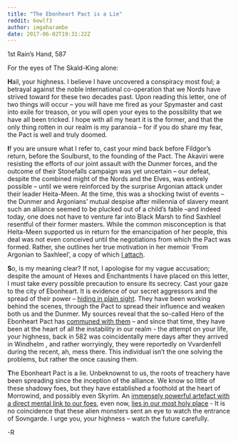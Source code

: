 ```yaml
---
title: "The Ebonheart Pact is a Lie"
reddit: 6ewlf3
author: imgaharambe
date: 2017-06-02T19:31:22Z
---
```


1st Rain’s Hand, 587


For the eyes of The Skald-King alone:


**H**ail, your highness. I believe I have uncovered a conspiracy most foul; a betrayal against the noble international co-operation that we Nords have strived toward for these two decades past. Upon reading this letter, one of two things will occur – you will have me fired as your Spymaster and cast into exile for treason, or you will open your eyes to the possibility that we have all been tricked. I hope with all my heart it is the former, and that the only thing rotten in our realm is my paranoia – for if you do share my fear, the Pact is well and truly doomed.


**I**f you are unsure what I refer to, cast your mind back before Fildgor’s return, before the Soulburst, to the founding of the Pact. The Akaviri were resisting the efforts of our joint assault with the Dunmer forces, and the outcome of their Stonefalls campaign was yet uncertain – our defeat, despite the combined might of the Nords and the Elves, was entirely possible – until we were reinforced by the surprise Argonian attack under their leader Heita-Meen. At the time, this was a shocking twist of events – the Dunmer and Argonians’ mutual despise after millennia of slavery meant such an alliance seemed to be plucked out of a child’s fable –and indeed today, one does not have to venture far into Black Marsh to find Saxhleel resentful of their former masters. While the common misconception is that Heita-Meen supported us in return for the emancipation of her people, this deal was not even conceived until the negotiations from which the Pact was formed. Rather, she outlines her true motivation in her memoir ‘From Argonian to Saxhleel’, a copy of which [I attach](https://www.imperial-library.info/content/argonian-saxhleel).


**S**o, is my meaning clear? If not, I apologise for my vague accusation; despite the amount of Hexes and Enchantments I have placed on this letter, I must take every possible precaution to ensure its secrecy. Cast your gaze to the city of Ebonheart. It is evidence of our secret aggressors and the spread of their power – [hiding in plain sight](http://en.uesp.net/wiki/File:ON-quest-The_Sapling.jpg). They have been working behind the scenes, through the Pact to spread their influence and weaken both us and the Dunmer. My sources reveal that the so-called Hero of the Ebonheart Pact has [communed with them](http://en.uesp.net/wiki/Online:The_Dream_of_the_Hist) – and since that time, they have been at the heart of all the instability in our realm - the attempt on your life, your highness, back in 582 was coincidentally mere days after they arrived in Windhelm , and rather worryingly, they were reportedly on Vvardenfell during the recent, ah, mess there. This individual isn’t the one solving the problems, but rather the once causing them.


**T**he Ebonheart Pact is a lie. Unbeknownst to us, the roots of treachery have been spreading since the inception of the alliance. We know so little of these shadowy foes, but they have established a foothold at the heart of Morrowind, and possibly even Skyrim. An [immensely powerful artefact with a direct mental link to our foes](http://elderscrolls.wikia.com/wiki/Mnemic_Egg), even now, [lies in our most holy place](http://en.uesp.net/wiki/File:ON-quest-Songs_of_Sovngarde.jpg) - It is no coincidence that these alien monsters sent an eye to watch the entrance of Sovngarde. I urge you, your highness – watch the future carefully.


-R


